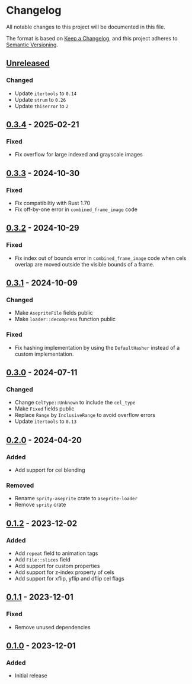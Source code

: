 # Changelog

All notable changes to this project will be documented in this file.

The format is based on [Keep a Changelog](https://keepachangelog.com/en/1.1.0/),
and this project adheres to [Semantic Versioning](https://semver.org/spec/v2.0.0.html).

## [Unreleased]

### Changed

- Update `itertools` to `0.14`
- Update `strum` to `0.26`
- Update `thiserror` to `2`

## [0.3.4] - 2025-02-21

### Fixed

- Fix overflow for large indexed and grayscale images

## [0.3.3] - 2024-10-30

### Fixed

- Fix compatibiltiy with Rust 1.70
- Fix off-by-one error in `combined_frame_image` code

## [0.3.2] - 2024-10-29

### Fixed

- Fix index out of bounds error in `combined_frame_image` code when
  cels overlap are moved outside the visible bounds of a frame.

## [0.3.1] - 2024-10-09

### Changed

- Make `AsepriteFile` fields public
- Make `loader::decompress` function public

### Fixed

- Fix hashing implementation by using the `DefaultHasher` instead of a
  custom implementation.

## [0.3.0] - 2024-07-11

### Changed

- Change `CelType::Unknown` to include the `cel_type`
- Make `Fixed` fields public
- Replace `Range` by `InclusiveRange` to avoid overflow errors
- Update `itertools` to `0.13`

## [0.2.0] - 2024-04-20

### Added

- Add support for cel blending

### Removed

- Rename `sprity-aseprite` crate to `aseprite-loader`
- Remove `sprity` crate

## [0.1.2] - 2023-12-02

### Added

- Add `repeat` field to animation tags
- Add `File::slices` field
- Add support for custom properties
- Add support for z-index property of cels
- Add support for xflip, yflip and dflip cel flags

## [0.1.1] - 2023-12-01

### Fixed

- Remove unused dependencies

## [0.1.0] - 2023-12-01

### Added

- Initial release

[unreleased]: https://github.com/bikeshedder/aseprite-loader/compare/v0.3.4...HEAD
[0.3.4]: https://github.com/bikeshedder/aseprite-loader/compare/sprity-aseprite-v0.3.3...v0.3.4
[0.3.3]: https://github.com/bikeshedder/aseprite-loader/compare/sprity-aseprite-v0.3.2...v0.3.3
[0.3.2]: https://github.com/bikeshedder/aseprite-loader/compare/sprity-aseprite-v0.3.1...v0.3.2
[0.3.1]: https://github.com/bikeshedder/aseprite-loader/compare/sprity-aseprite-v0.3.0...v0.3.1
[0.3.0]: https://github.com/bikeshedder/aseprite-loader/compare/sprity-aseprite-v0.2.0...v0.3.0
[0.2.0]: https://github.com/bikeshedder/aseprite-loader/compare/sprity-aseprite-v0.1.2...v0.2.0
[0.1.2]: https://github.com/bikeshedder/aseprite-loader/compare/sprity-aseprite-v0.1.1...sprity-aseprite-v0.1.2
[0.1.1]: https://github.com/bikeshedder/aseprite-loader/compare/sprity-aseprite-v0.1.0...sprity-aseprite-v0.1.1
[0.1.0]: https://github.com/bikeshedder/aseprite-loader/releases/tag/sprity-aseprite-v0.1.0
